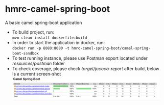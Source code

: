 # hmrc-camel-spring-boot
A basic camel spring-boot application

* To build project, run:  
    `mvn clean install dockerfile:build`  
* In order to start the application in docker, run:  
    `docker run -p 8080:8080 -t hmrc-camel-spring-boot/camel-spring-boot-sandbox`
* To test running instance, please use Postman export located under _resources/postman_ folder
* To check coverage, please check _target/jacoco-report_ after build, below is a current screen-shot 
![Jococo Report](jacoco-report.PNG?raw=true "Jococo Report")